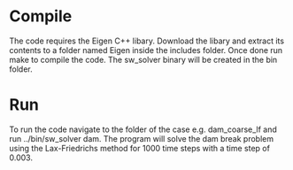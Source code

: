 

# Compile

The code requires the Eigen C++ libary. Download the libary and extract its contents to a folder named Eigen inside the includes folder. Once done run make to compile the code. The sw_solver binary will be created in the bin folder. 

# Run

To run the code navigate to the folder of the case e.g. dam_coarse_lf and run ../bin/sw_solver dam. The program will solve the dam break problem using the Lax-Friedrichs method for 1000 time steps with a time step of 0.003.
